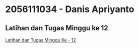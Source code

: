 # 2056111034 - Danis Apriyanto

## Latihan dan Tugas Minggu ke 12

[Latihan dan Tugas Minggu Ke - 12](https://github.com/danisapriyanto/tekn-cloud-computing/blob/master/minggu-12/tugas-latihan.md)